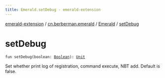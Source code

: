 ```yaml
---
title: Emerald.setDebug - emerald-extension
---
```


[emerald-extension](../../index.html) / [cn.berberman.emerald](../index.html) / [Emerald](index.html) / [setDebug](.)

# setDebug

`fun setDebug(boolean: `[`Boolean`](https://kotlinlang.org/api/latest/jvm/stdlib/kotlin/-boolean/index.html)`): `[`Unit`](https://kotlinlang.org/api/latest/jvm/stdlib/kotlin/-unit/index.html)

Set whether print log of registration, command execute, NBT add. Default is false.

